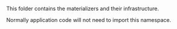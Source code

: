 ﻿This folder contains the materializers and their infrastructure. 

Normally application code will not need to import this namespace.

